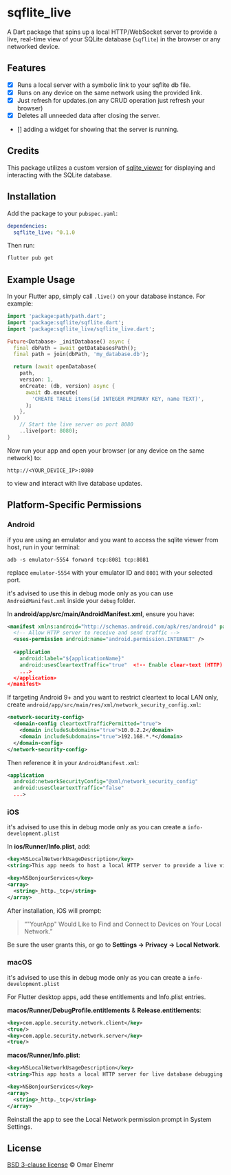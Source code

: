 # sqflite\_live

A Dart package that spins up a local HTTP/WebSocket server to provide a live, real-time view of your SQLite database (`sqflite`) in the browser or any networked device.

## Features

- [x] Runs a local server with a symbolic link to your sqflite db file.
- [x] Runs on any device on the same network using the provided link.
- [x] Just refresh for updates.(on any CRUD operation just refresh your browser)
- [x] Deletes all unneeded data after closing the server.
- [] adding a widget for showing that the server is running.

## Credits
  This package utilizes a custom version of [sqlite_viewer](https://github.com/inloop/sqlite-viewer) for displaying and interacting with the SQLite database. 

## Installation

Add the package to your `pubspec.yaml`:

```yaml
dependencies:
  sqflite_live: ^0.1.0
```

Then run:

```bash
flutter pub get
```

## Example Usage

In your Flutter app, simply call `.live()` on your database instance. For example:

```dart
import 'package:path/path.dart';
import 'package:sqflite/sqflite.dart';
import 'package:sqflite_live/sqflite_live.dart';

Future<Database> _initDatabase() async {
  final dbPath = await getDatabasesPath();
  final path = join(dbPath, 'my_database.db');

  return (await openDatabase(
    path,
    version: 1,
    onCreate: (db, version) async {
      await db.execute(
        'CREATE TABLE items(id INTEGER PRIMARY KEY, name TEXT)',
      );
    },
  ))
    // Start the live server on port 8080
    ..live(port: 8080);
}
```

Now run your app and open your browser (or any device on the same network) to:

```
http://<YOUR_DEVICE_IP>:8080
```

to view and interact with live database updates.

## Platform-Specific Permissions

### Android

if you are using an emulator and you want to access the sqlite viewer from host, run in your terminal:

`adb -s emulator-5554 forward tcp:8081 tcp:8081`

replace `emulator-5554` with your emulator ID and `8081` with your selected port.

it's advised to use this in debug mode only as you can use `AndroidManifest.xml` inside your `debug` folder.

In **android/app/src/main/AndroidManifest.xml**, ensure you have:

```xml
<manifest xmlns:android="http://schemas.android.com/apk/res/android" package="com.example.app">
  <!-- Allow HTTP server to receive and send traffic -->
  <uses-permission android:name="android.permission.INTERNET" />
  
  <application
    android:label="${applicationName}"
    android:usesCleartextTraffic="true"  <!-- Enable clear-text (HTTP) traffic -->
    ...>
  </application>
</manifest>
```

If targeting Android 9+ and you want to restrict cleartext to local LAN only, create `android/app/src/main/res/xml/network_security_config.xml`:

```xml
<network-security-config>
  <domain-config cleartextTrafficPermitted="true">
    <domain includeSubdomains="true">10.0.2.2</domain>
    <domain includeSubdomains="true">192.168.*.*</domain>
  </domain-config>
</network-security-config>
```

Then reference it in your `AndroidManifest.xml`:

```xml
<application
  android:networkSecurityConfig="@xml/network_security_config"
  android:usesCleartextTraffic="false"
  ...>
```



### iOS
it's advised to use this in debug mode only as you can create a `info-development.plist`

In **ios/Runner/Info.plist**, add:

```xml
<key>NSLocalNetworkUsageDescription</key>
<string>This app needs to host a local HTTP server to provide a live view of the database on other devices.</string>

<key>NSBonjourServices</key>
<array>
  <string>_http._tcp</string>
</array>
```

After installation, iOS will prompt:

> “"YourApp" Would Like to Find and Connect to Devices on Your Local Network.”

Be sure the user grants this, or go to **Settings → Privacy → Local Network**.

### macOS
it's advised to use this in debug mode only as you can create a `info-development.plist`

For Flutter desktop apps, add these entitlements and Info.plist entries.

**macos/Runner/DebugProfile.entitlements** & **Release.entitlements**:

```xml
<key>com.apple.security.network.client</key>
<true/>
<key>com.apple.security.network.server</key>
<true/>
```

**macos/Runner/Info.plist**:

```xml
<key>NSLocalNetworkUsageDescription</key>
<string>This app hosts a local HTTP server for live database debugging.</string>

<key>NSBonjourServices</key>
<array>
  <string>_http._tcp</string>
</array>
```

Reinstall the app to see the Local Network permission prompt in System Settings.

## License

[BSD 3-clause license](https://opensource.org/license/BSD-3-Clause) © Omar Elnemr
